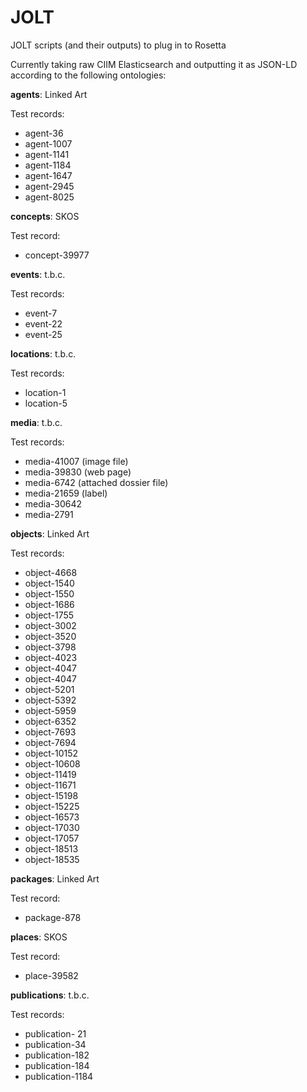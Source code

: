 # JOLT

JOLT scripts (and their outputs) to plug in to Rosetta

Currently taking raw CIIM Elasticsearch and outputting it as JSON-LD according to the following ontologies:

**agents**: Linked Art

Test records:

- agent-36
- agent-1007
- agent-1141
- agent-1184
- agent-1647
- agent-2945
- agent-8025

**concepts**: SKOS

Test record:

- concept-39977

**events**: t.b.c.

Test records:

- event-7
- event-22
- event-25

**locations**: t.b.c.

Test records:

- location-1
- location-5

**media**: t.b.c.

Test records:


- media-41007 (image file)
- media-39830 (web page)
- media-6742 (attached dossier file)
- media-21659 (label)
- media-30642
- media-2791

**objects**: Linked Art

Test records:

- object-4668
- object-1540
- object-1550
- object-1686
- object-1755
- object-3002
- object-3520
- object-3798
- object-4023
- object-4047
- object-4047
- object-5201
- object-5392
- object-5959
- object-6352
- object-7693
- object-7694
- object-10152
- object-10608
- object-11419
- object-11671
- object-15198
- object-15225
- object-16573
- object-17030
- object-17057
- object-18513
- object-18535

**packages**: Linked Art

Test record:

- package-878

**places**: SKOS

Test record:

- place-39582

**publications**: t.b.c.

Test records:

- publication- 21
- publication-34
- publication-182
- publication-184
- publication-1184